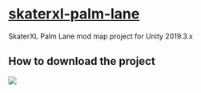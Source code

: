 # [skaterxl-palm-lane](https://skaterxl.mod.io/palm-lane)
SkaterXL Palm Lane mod map project for Unity 2019.3.x

## How to download the project
<img src="https://github.com/roquef/skaterxl-palm-lane/blob/main/download.png?raw=true"/>

